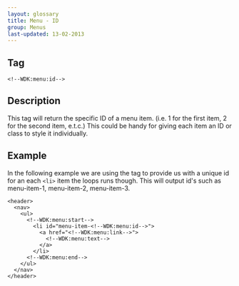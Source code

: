 ```yaml
---
layout: glossary
title: Menu - ID
group: Menus
last-updated: 13-02-2013
---
```


## Tag

`<!--WDK:menu:id-->`

## Description

This tag will return the specific ID of a menu item. (i.e. 1 for the first item, 2 for the second item, e.t.c.)
This could be handy for giving each item an ID or class to style it individually.

## Example

In the following example we are using the tag to provide us with a unique id for an each `<li>` item the loops runs though. This will output id's such as menu-item-1, menu-item-2, menu-item-3.

~~~
<header>
  <nav>
    <ul>
      <!--WDK:menu:start-->
        <li id="menu-item-<!--WDK:menu:id-->">
          <a href="<!--WDK:menu:link-->">
            <!--WDK:menu:text-->
          </a>
        </li>
      <!--WDK:menu:end-->
    </ul>
  </nav>
</header>
~~~